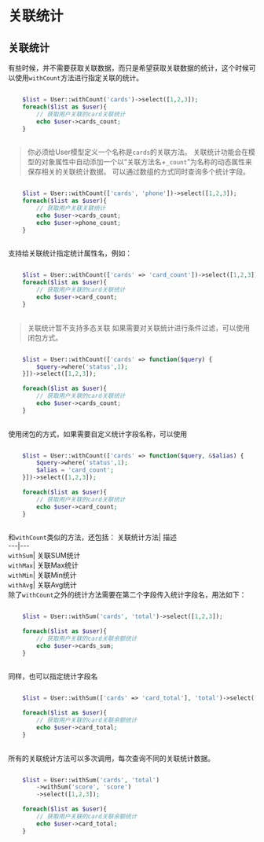 # 关联统计

## 关联统计
有些时候，并不需要获取关联数据，而只是希望获取关联数据的统计，这个时候可以使用`withCount`方法进行指定关联的统计。
```php

    $list = User::withCount('cards')->select([1,2,3]);
    foreach($list as $user){
        // 获取用户关联的card关联统计
        echo $user->cards_count;
    }
    

```
> 你必须给User模型定义一个名称是`cards`的关联方法。
关联统计功能会在模型的对象属性中自动添加一个以“关联方法名+`_count`”为名称的动态属性来保存相关的关联统计数据。
可以通过数组的方式同时查询多个统计字段。
```php

    $list = User::withCount(['cards', 'phone'])->select([1,2,3]);
    foreach($list as $user){
        // 获取用户关联关联统计
        echo $user->cards_count;
        echo $user->phone_count;
    }
    

```
支持给关联统计指定统计属性名，例如：
```php

    $list = User::withCount(['cards' => 'card_count'])->select([1,2,3]);
    foreach($list as $user){
        // 获取用户关联的card关联统计
        echo $user->card_count;
    }
    

```
> 关联统计暂不支持多态关联
如果需要对关联统计进行条件过滤，可以使用闭包方式。
```php

    $list = User::withCount(['cards' => function($query) {
        $query->where('status',1);
    }])->select([1,2,3]);
    
    foreach($list as $user){
        // 获取用户关联的card关联统计
        echo $user->cards_count;
    }
    

```
使用闭包的方式，如果需要自定义统计字段名称，可以使用
```php

    $list = User::withCount(['cards' => function($query, &$alias) {
        $query->where('status',1);
        $alias = 'card_count';
    }])->select([1,2,3]);
    
    foreach($list as $user){
        // 获取用户关联的card关联统计
        echo $user->card_count;
    }
    

```
和`withCount`类似的方法，还包括：
关联统计方法| 描述  
---|---  
`withSum`| 关联SUM统计  
`withMax`| 关联Max统计  
`withMin`| 关联Min统计  
`withAvg`| 关联Avg统计  
除了`withCount`之外的统计方法需要在第二个字段传入统计字段名，用法如下：
```php

    $list = User::withSum('cards', 'total')->select([1,2,3]);
    
    foreach($list as $user){
        // 获取用户关联的card关联余额统计
        echo $user->cards_sum;
    }
    

```
同样，也可以指定统计字段名
```php

    $list = User::withSum(['cards' => 'card_total'], 'total')->select([1,2,3]);
    
    foreach($list as $user){
        // 获取用户关联的card关联余额统计
        echo $user->card_total;
    }
    

```
所有的关联统计方法可以多次调用，每次查询不同的关联统计数据。
```php

    $list = User::withSum('cards', 'total')
        ->withSum('score', 'score') 
        ->select([1,2,3]);
    
    foreach($list as $user){
        // 获取用户关联的card关联余额统计
        echo $user->card_total;
    }
    

```
